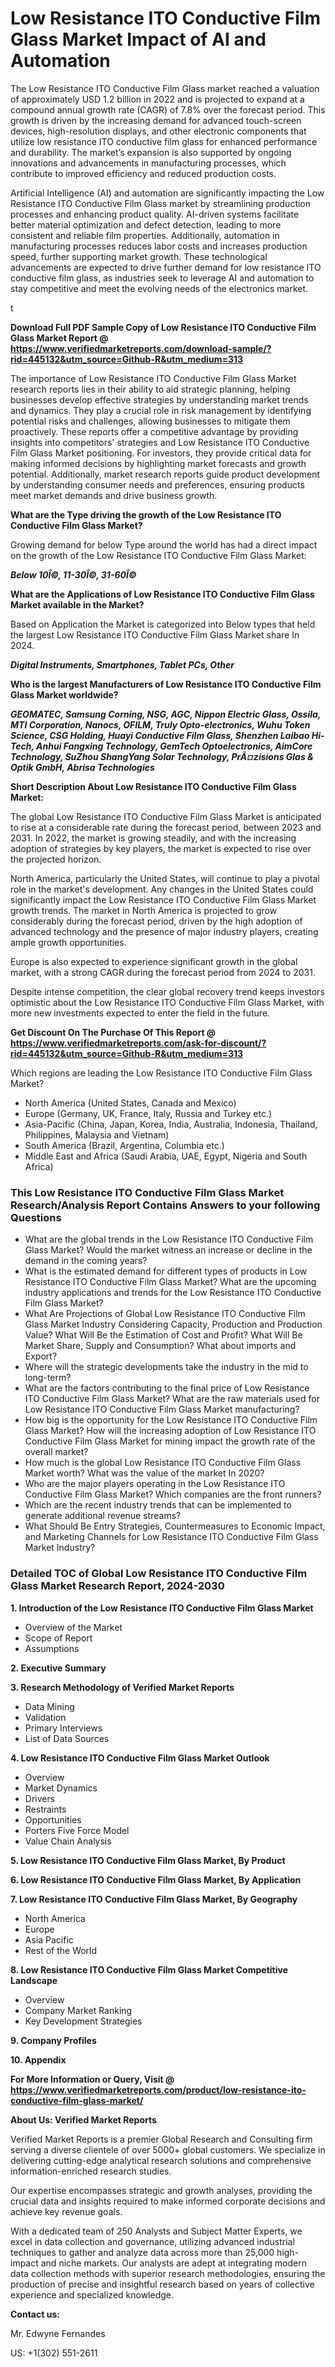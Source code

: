 <meta name="title" content="Global Low Resistance ITO Conductive Film Glass Market Impact of AI and Automation"><meta name="description" content="The Low Resistance ITO Conductive Film Glass market reached a valuation of approximately USD 1.2 billion in 2022 and is projected to expand at a compound annual growth"><meta name="title" content="Low Resistance ITO Conductive Film Glass Market Size, Share, Scope, Trends, Growth, Opportunities, Analysis, Forecast"><h1>Low Resistance ITO Conductive Film Glass Market Impact of AI and Automation</h1><p>The Low Resistance ITO Conductive Film Glass market reached a valuation of approximately USD 1.2 billion in 2022 and is projected to expand at a compound annual growth rate (CAGR) of 7.8% over the forecast period. This growth is driven by the increasing demand for advanced touch-screen devices, high-resolution displays, and other electronic components that utilize low resistance ITO conductive film glass for enhanced performance and durability. The market’s expansion is also supported by ongoing innovations and advancements in manufacturing processes, which contribute to improved efficiency and reduced production costs.</p><p>Artificial Intelligence (AI) and automation are significantly impacting the Low Resistance ITO Conductive Film Glass market by streamlining production processes and enhancing product quality. AI-driven systems facilitate better material optimization and defect detection, leading to more consistent and reliable film properties. Additionally, automation in manufacturing processes reduces labor costs and increases production speed, further supporting market growth. These technological advancements are expected to drive further demand for low resistance ITO conductive film glass, as industries seek to leverage AI and automation to stay competitive and meet the evolving needs of the electronics market.</p>t</p><p id="" class=""><strong>Download Full PDF Sample Copy of Low Resistance ITO Conductive Film Glass Market Report @ <a href="https://www.verifiedmarketreports.com/download-sample/?rid=445132&utm_source=Github-R&utm_medium=313" target="_blank">https://www.verifiedmarketreports.com/download-sample/?rid=445132&utm_source=Github-R&utm_medium=313</a></strong></p><p>The importance of&nbsp;Low Resistance ITO Conductive Film Glass Market research reports lies in their ability to aid strategic planning, helping businesses develop effective strategies by understanding market trends and dynamics. They play a crucial role in risk management by identifying potential risks and challenges, allowing businesses to mitigate them proactively. These reports offer a competitive advantage by providing insights into competitors' strategies and Low Resistance ITO Conductive Film Glass Market positioning. For investors, they provide critical data for making informed decisions by highlighting market forecasts and growth potential. Additionally, market research reports guide product development by understanding consumer needs and preferences, ensuring products meet market demands and drive business growth.</p><p><strong>What are the&nbsp;Type driving the growth of the Low Resistance ITO Conductive Film Glass Market?</strong></p><p id="" class="">Growing demand for below Type around the world has had a direct impact on the growth of the Low Resistance ITO Conductive Film Glass Market:</p><em><strong>Below 10Î©, 11-30Î©, 31-60Î©</strong></em></p><strong>What are the&nbsp;Applications&nbsp;of Low Resistance ITO Conductive Film Glass Market available in the Market?</strong></p><p id="" class="">Based on Application the Market is categorized into Below types that held the largest Low Resistance ITO Conductive Film Glass Market share In 2024.</p><em><strong>Digital Instruments, Smartphones, Tablet PCs, Other</strong></em></p><strong>Who is the largest Manufacturers of Low Resistance ITO Conductive Film Glass Market worldwide?</strong></p><p><em><strong>GEOMATEC, Samsung Corning, NSG, AGC, Nippon Electric Glass, Ossila, MTI Corporation, Nanocs, OFILM, Truly Opto-electronics, Wuhu Token Science, CSG Holding, Huayi Conductive Film Glass, Shenzhen Laibao Hi-Tech, Anhui Fangxing Technology, GemTech Optoelectronics, AimCore Technology, SuZhou ShangYang Solar Technology, PrÃ¤zisions Glas & Optik GmbH, Abrisa Technologies</strong></em></p><p id="" class=""><strong>Short Description About Low Resistance ITO Conductive Film Glass Market:</strong></p><p>The global Low Resistance ITO Conductive Film Glass Market is anticipated to rise at a considerable rate during the forecast period, between 2023 and 2031. In 2022, the market is growing steadily, and with the increasing adoption of strategies by key players, the market is expected to rise over the projected horizon.</p><p>North America, particularly the United States, will continue to play a pivotal role in the market's development. Any changes in the United States could significantly impact the Low Resistance ITO Conductive Film Glass Market growth trends. The market in North America is projected to grow considerably during the forecast period, driven by the high adoption of advanced technology and the presence of major industry players, creating ample growth opportunities.</p><p>Europe is also expected to experience significant growth in the global market, with a strong CAGR during the forecast period from 2024 to 2031.</p><p>Despite intense competition, the clear global recovery trend keeps investors optimistic about the Low Resistance ITO Conductive Film Glass Market, with more new investments expected to enter the field in the future.</p><p id="" class=""><strong>Get Discount On The Purchase Of This Report @ <a href="https://www.verifiedmarketreports.com/ask-for-discount/?rid=445132&utm_source=Github-R&utm_medium=313" target="_blank">https://www.verifiedmarketreports.com/ask-for-discount/?rid=445132&utm_source=Github-R&utm_medium=313</a></strong></p>Which regions are leading the Low Resistance ITO Conductive Film Glass Market?</p><ul><li>North America (United States, Canada and Mexico)</li><li>Europe (Germany, UK, France, Italy, Russia and Turkey etc.)</li><li>Asia-Pacific (China, Japan, Korea, India, Australia, Indonesia, Thailand, Philippines, Malaysia and Vietnam)</li><li>South America (Brazil, Argentina, Columbia etc.)</li><li>Middle East and Africa (Saudi Arabia, UAE, Egypt, Nigeria and South Africa)</li></ul><h3 id="" class="">This Low Resistance ITO Conductive Film Glass Market Research/Analysis Report Contains Answers to your following Questions</h3><ul><li>What are the global trends in the Low Resistance ITO Conductive Film Glass Market? Would the market witness an increase or decline in the demand in the coming years?</li><li>What is the estimated demand for different types of products in Low Resistance ITO Conductive Film Glass Market? What are the upcoming industry applications and trends for the Low Resistance ITO Conductive Film Glass Market?</li><li>What Are Projections of Global Low Resistance ITO Conductive Film Glass Market Industry Considering Capacity, Production and Production Value? What Will Be the Estimation of Cost and Profit? What Will Be Market Share, Supply and Consumption? What about imports and Export?</li><li>Where will the strategic developments take the industry in the mid to long-term?</li><li>What are the factors contributing to the final price of Low Resistance ITO Conductive Film Glass Market? What are the raw materials used for Low Resistance ITO Conductive Film Glass Market manufacturing?</li><li>How big is the opportunity for the Low Resistance ITO Conductive Film Glass Market? How will the increasing adoption of Low Resistance ITO Conductive Film Glass Market for mining impact the growth rate of the overall market?</li><li>How much is the global Low Resistance ITO Conductive Film Glass Market worth? What was the value of the market In 2020?</li><li>Who are the major players operating in the Low Resistance ITO Conductive Film Glass Market? Which companies are the front runners?</li><li>Which are the recent industry trends that can be implemented to generate additional revenue streams?</li><li>What Should Be Entry Strategies, Countermeasures to Economic Impact, and Marketing Channels for Low Resistance ITO Conductive Film Glass Market Industry?</li></ul><h3 id="" class="">Detailed TOC of Global Low Resistance ITO Conductive Film Glass Market Research Report, 2024-2030</h3><p id="" class=""><strong>1. Introduction of the Low Resistance ITO Conductive Film Glass Market</strong></p><ul><li>Overview of the Market</li><li>Scope of Report</li><li>Assumptions</li></ul><p id="" class=""><strong>2. Executive Summary</strong></p><p id="" class=""><strong>3. Research Methodology of Verified Market Reports</strong></p><ul><li>Data Mining</li><li>Validation</li><li>Primary Interviews</li><li>List of Data Sources</li></ul><p id="" class=""><strong>4. Low Resistance ITO Conductive Film Glass Market Outlook</strong></p><ul><li>Overview</li><li>Market Dynamics</li><li>Drivers</li><li>Restraints</li><li>Opportunities</li><li>Porters Five Force Model</li><li>Value Chain Analysis</li></ul><p id="" class=""><strong>5. Low Resistance ITO Conductive Film Glass Market, By Product</strong></p><p id="" class=""><strong>6. Low Resistance ITO Conductive Film Glass Market, By Application</strong></p><p id="" class=""><strong>7. Low Resistance ITO Conductive Film Glass Market, By Geography</strong></p><ul><li>North America</li><li>Europe</li><li>Asia Pacific</li><li>Rest of the World</li></ul><p id="" class=""><strong>8. Low Resistance ITO Conductive Film Glass Market Competitive Landscape</strong></p><ul><li>Overview</li><li>Company Market Ranking</li><li>Key Development Strategies</li></ul><p id="" class=""><strong>9. Company Profiles</strong></p><p id="" class=""><strong>10. Appendix</strong></p><p id="" class=""><strong>For More Information or Query, Visit @ <a href="https://www.verifiedmarketreports.com/product/low-resistance-ito-conductive-film-glass-market/" target="_blank">https://www.verifiedmarketreports.com/product/low-resistance-ito-conductive-film-glass-market/</a></strong></p><p id="" class=""><strong>About Us: Verified Market Reports</strong></p><p id="" class="">Verified Market Reports is a premier Global Research and Consulting firm serving a diverse clientele of over 5000+ global customers. We specialize in delivering cutting-edge analytical research solutions and comprehensive information-enriched research studies.</p><p id="" class="">Our expertise encompasses strategic and growth analyses, providing the crucial data and insights required to make informed corporate decisions and achieve key revenue goals.</p><p id="" class="">With a dedicated team of 250 Analysts and Subject Matter Experts, we excel in data collection and governance, utilizing advanced industrial techniques to gather and analyze data across more than 25,000 high-impact and niche markets. Our analysts are adept at integrating modern data collection methods with superior research methodologies, ensuring the production of precise and insightful research based on years of collective experience and specialized knowledge.</p><p id="" class=""><strong>Contact us:</strong></p><p id="" class="">Mr. Edwyne Fernandes</p><p id="" class="">US: +1(302) 551-2611</p>